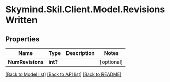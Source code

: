 
# Skymind.Skil.Client.Model.RevisionsWritten

## Properties

Name | Type | Description | Notes
------------ | ------------- | ------------- | -------------
**NumRevisions** | **int?** |  | [optional] 

[[Back to Model list]](../README.md#documentation-for-models)
[[Back to API list]](../README.md#documentation-for-api-endpoints)
[[Back to README]](../README.md)

